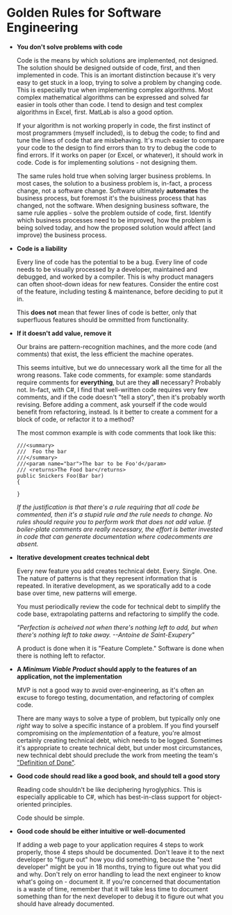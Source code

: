 # Golden Rules for Software Engineering

- **You don't solve problems with code**
  
  Code is the means by which solutions are implemented, not designed. The solution should be designed outside of code, first, and then implemented in code. This is an imortant distinction because it's very easy to get stuck in a loop, trying to solve a problem by changing code. This is especially true when implementing complex algorithms. Most complex mathematical algorithms can be expressed and solved far easier in tools other than code. I tend to design and test complex algorithms in Excel, first. MatLab is also a good option.
  
  If your algorithm is not working properly in code, the first instinct of most programmers (myself included), is to debug the code; to find and tune the lines of code that are misbehaving. It's much easier to compare your code to the design to find errors than to try to debug the code to find errors. If it works on paper (or Excel, or whatever), it should work in code. Code is for implementing solutions - not designing them.
  
  The same rules hold true when solving larger business problems. In most cases, the solution to a business problem is, in-fact, a process change, not a software change. Software ultimately **automates** the business process, but foremost it's the buisiness process that has changed, not the software. When designing business software, the same rule applies - solve the problem outside of code, first. Identify which business processes need to be improved, how the problem is being solved today, and how the proposed solution would affect (and improve) the business process. 

- **Code is a liability**

  Every line of code has the potential to be a bug. Every line of code needs to be visually processed by a developer, maintained and debugged, and worked by a compiler. This is why product managers can often shoot-down ideas for new features. Consider the entire cost of the feature, including testing & maintenance, before deciding to put it in.
  
  This **does not** mean that fewer lines of code is better, only that superfluous features should be ommitted from functionality.

- **If it doesn't add value, remove it**

  Our brains are pattern-recognition machines, and the more code (and comments) that exist, the less efficient the machine operates.
  
  This seems intuitive, but we do unnecessary work all the time for all the wrong reasons. Take code comments, for example: some standards require comments for **everything**, but are they **all** necessary? Probably not. In-fact, with C#, I find that well-written code requires very few comments, and if the code doesn't "tell a story", then it's probably worth revising. Before adding a comment, ask yourself if the code would benefit from refactoring, instead. Is it better to create a comment for a block of code, or refactor it to a method?
  
  The most common example is with code comments that look like this:
  ```
  ///<summary>
  ///  Foo the bar
  ///</summary>
  ///<param name="bar">The bar to be Foo'd</param>
  /// <returns>The Food bar</returns>
  public Snickers Foo(Bar bar)
  {
  
  }
  ```
  
  *If the justification is that there's a rule requiring that all code be commented, then it's a stupid rule and the rule needs to change. No rules should require you to perform work that does not add value. If boiler-plate comments are really necessary, the effort is better invested in code that can generate documentation where codecomments are absent.*
   
- **Iterative development creates technical debt**  

  Every new feature you add creates technical debt. Every. Single. One. The nature of patterns is that they represent information that is repeated. In iterative development, as we sporatically add to a code base over time, new patterns will emerge. 
  
  You must periodically review the code for technical debt to simplify the code base, extrapolating patterns and refactoring to simplify the code.

  *"Perfection is acheived not when there's nothing left to add, but when there's nothing left to take away. --Antoine de Saint-Exupery"* 

  A product is done when it is "Feature Complete." Software is done when there is nothing left to refactor.
    
- **A *Minimum Viable Product* should apply to the features of an application, not the implementation**
  
  MVP is not a good way to avoid over-engineering, as it's often an excuse to forego testing, documentation, and refactoring of complex code.
  
  There are many ways to solve a type of problem, but typically only one _right_ way to solve a specific instance of a problem. If you find yourself compromising on the _implementation_ of a feature, you're almost certainly creating technical debt, which needs to be logged. Sometimes it's appropriate to create technical debt, but under most circumstances, new technical debt should preclude the work from meeting the team's ["Definition of Done"](https://medium.com/@anca_51481/user-story-definition-of-done-dod-in-agile-software-development-and-the-technical-debt-a3abf6821ef2).
  
- **Good code should read like a good book, and should tell a good story**

  Reading code shouldn't be like deciphering hyroglyphics. This is especially applicable to C#, which has best-in-class support for object-oriented principles. 
  
  Code should be simple.
  
- **Good code should be either intuitive or well-documented**

  If adding a web page to your application requires 4 steps to work properly, those 4 steps should be documented. Don't leave it to the next developer to "figure out" how you did something, because the "next developer" might be you in 18 months, trying to figure out what you did and why. Don't rely on error handling to lead the next engineer to know what's going on - document it. If you're concerned that documentation is a waste of time, remember that it will take less time to document something than for the next developer to debug it to figure out what you should have already documented.

